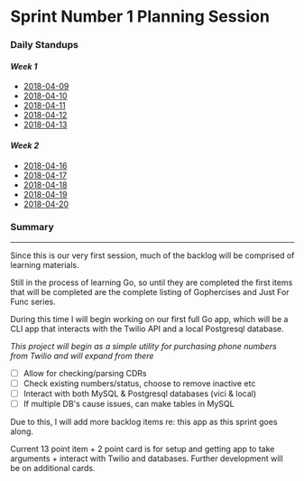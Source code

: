 # Sprint Number 1 Planning Session
### **Daily Standups**
#### _Week 1_
   - [2018-04-09](../Standups/DailyStandup_2018-04-09.md)
   - [2018-04-10](../Standups/DailyStandup_2018-04-10.md)
   - [2018-04-11](../Standups/DailyStandup_2018-04-11.md)
   - [2018-04-12](../Standups/DailyStandup_2018-04-12.md)
   - [2018-04-13](../Standups/DailyStandup_2018-04-13.md)

#### _Week 2_
   - [2018-04-16](../Standups/DailyStandup_2018-04-16.md)
   - [2018-04-17](../Standups/DailyStandup_2018-04-17.md)
   - [2018-04-18](../Standups/DailyStandup_2018-04-18.md)
   - [2018-04-19](../Standups/DailyStandup_2018-04-19.md)
   - [2018-04-20](../Standups/DailyStandup_2018-04-20.md)

### **Summary**
-------------

Since this is our very first session, much of the backlog will be comprised of learning materials.

Still in the process of learning Go, so until they are completed the first items that will be completed are the complete listing of Gophercises and Just For Func series. 

During this time I will begin working on our first full Go app, which will be a CLI app that interacts with the Twilio API and a local Postgresql database. 

_This project will begin as a simple utility for purchasing phone numbers from Twilio and will expand from there_

- [ ] Allow for checking/parsing CDRs
- [ ] Check existing numbers/status, choose to remove inactive etc
- [ ] Interact with both MySQL & Postgresql databases (vici & local)
- [ ] If multiple DB's cause issues, can make tables in MySQL

Due to this, I will add more backlog items re: this app as this sprint goes along.

Current 13 point item + 2 point card is for setup and getting app to take arguments + interact with Twilio and databases.  Further development will be on additional cards.
